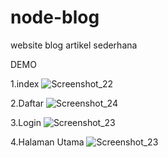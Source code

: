 # node-blog
website blog artikel sederhana


DEMO

1.index
[](url)![Screenshot_22](https://user-images.githubusercontent.com/50318300/216216044-17de1f09-1425-4260-910b-7c4b4a8adf1a.jpg)

2.Daftar
![Screenshot_24](https://user-images.githubusercontent.com/50318300/216216004-1e2bb4e5-4599-4573-ab12-c542eb7686fe.jpg)

3.Login
![Screenshot_23](https://user-images.githubusercontent.com/50318300/216216025-0315a71c-4dbc-4c5c-8d7f-167c597ad055.jpg)

4.Halaman Utama
![Screenshot_23](https://user-images.githubusercontent.com/50318300/216216025-0315a71c-4dbc-4c5c-8d7f-167c597ad055.jpg)


